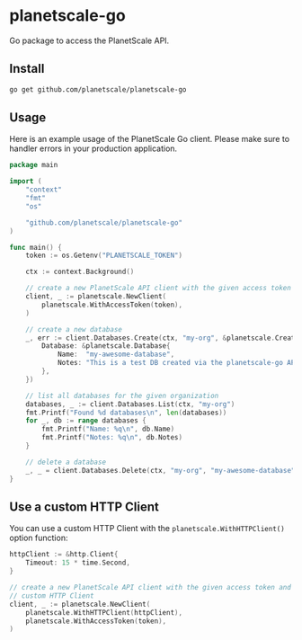 # planetscale-go

Go package to access the PlanetScale API.


## Install

```bash
go get github.com/planetscale/planetscale-go
```

## Usage

Here is an example usage of the PlanetScale Go client. Please make sure to
handler errors in your production application.


```go
package main

import (
	"context"
	"fmt"
	"os"

	"github.com/planetscale/planetscale-go"
)

func main() {
	token := os.Getenv("PLANETSCALE_TOKEN")

	ctx := context.Background()

	// create a new PlanetScale API client with the given access token
	client, _ := planetscale.NewClient(
		planetscale.WithAccessToken(token),
	)

	// create a new database
	_, err := client.Databases.Create(ctx, "my-org", &planetscale.CreateDatabaseRequest{
		Database: &planetscale.Database{
			Name:  "my-awesome-database",
			Notes: "This is a test DB created via the planetscale-go API library",
		},
	})

	// list all databases for the given organization
	databases, _ := client.Databases.List(ctx, "my-org")
	fmt.Printf("Found %d databases\n", len(databases))
	for _, db := range databases {
		fmt.Printf("Name: %q\n", db.Name)
		fmt.Printf("Notes: %q\n", db.Notes)
	}

	// delete a database
	_, _ = client.Databases.Delete(ctx, "my-org", "my-awesome-database")
}
```


## Use a custom HTTP Client

You can use a custom HTTP Client with the `planetscale.WithHTTPClient()` option
function:

```go
httpClient := &http.Client{
	Timeout: 15 * time.Second,
}

// create a new PlanetScale API client with the given access token and
// custom HTTP Client
client, _ := planetscale.NewClient(
	planetscale.WithHTTPClient(httpClient),
	planetscale.WithAccessToken(token),
)
```


